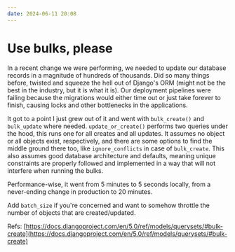 ```yaml
---
date: 2024-06-11 20:08
---
```


# Use bulks, please


In a recent change we were performing, we needed to update our database records in a magnitude of hundreds of thousands. Did so many things before, twisted and squeeze the hell out of Django's ORM (might not be the best in the industry, but it is what it is). Our deployment pipelines were failing because the migrations would either time out or just take forever to finish, causing locks and other bottlenecks in the applications.

It got to a point I just grew out of it and went with `bulk_create()` and `bulk_update` where needed. `update_or_create()` performs two queries under the hood, this runs one for all creates and all updates. It assumes no object or all objects exist, respectively, and there are some options to find the middle ground there too, like `ignore_conflicts` in case of `bulk_create`. This also assumes good database architecture and defaults, meaning unique constraints are properly followed and implemented in a way that will not interfere when running the bulks.

Performance-wise, it went from 5 minutes to 5 seconds locally, from a never-ending change in production to 20 minutes.

Add `batch_size` if you're concerned and want to somehow throttle the number of objects that are created/updated.

Refs: [https://docs.djangoproject.com/en/5.0/ref/models/querysets/#bulk-create](https://docs.djangoproject.com/en/5.0/ref/models/querysets/#bulk-create)
